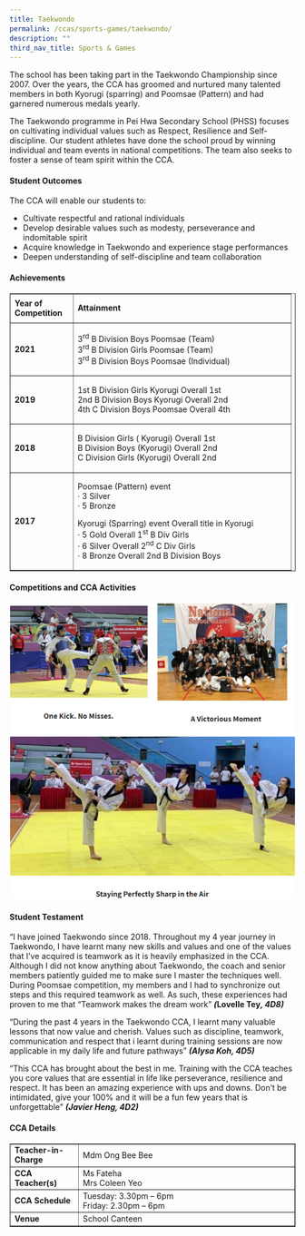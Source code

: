 ```yaml
---
title: Taekwondo
permalink: /ccas/sports-games/taekwondo/
description: ""
third_nav_title: Sports & Games
---
```

<p>The school has been taking part in the Taekwondo Championship since 2007. Over the years, the CCA has groomed and nurtured many talented members in both Kyorugi (sparring) and Poomsae (Pattern) and had garnered numerous medals yearly.</p>
<p>The Taekwondo programme in Pei Hwa Secondary School (PHSS) focuses on cultivating individual values such as Respect, Resilience and Self-discipline. Our student athletes have done the school proud by winning individual and team events in national competitions. The team also seeks to foster a sense of team spirit within the CCA.</p>
<h4><strong>Student Outcomes</strong></h4>
<p>The CCA will enable our students to:</p>
<ul>
<li>Cultivate respectful and rational individuals</li>
<li>Develop desirable values such as modesty, perseverance and indomitable spirit</li>
<li>Acquire knowledge in Taekwondo and experience stage performances</li>
<li>Deepen understanding of self-discipline and team collaboration</li>
</ul>
<h4><strong>Achievements</strong></h4>
<div>
<table border="1" width="0">
<tbody>
<tr>
<td width="96"><strong>Year of Competition</strong></td>
<td width="369">
<p><strong>Attainment</strong></p>
</td>
</tr>
<tr>
<td><strong>2021</strong></td>
<td>
<p>3<sup>rd</sup>&nbsp;B Division Boys Poomsae (Team)<br />3<sup>rd</sup>&nbsp;B Division Girls Poomsae (Team)<br />3<sup>rd</sup>&nbsp;B Division Boys Poomsae (Individual)</p>
</td>
</tr>
<tr>
<td width="96"><strong>2019</strong></td>
<td width="369">
<p>1st B Division Girls Kyorugi Overall 1st<br />2nd B Division Boys Kyorugi Overall 2nd<br />4th C Division Boys Poomsae Overall 4th</p>
</td>
</tr>
<tr>
<td width="96"><strong>2018</strong></td>
<td width="369">
<p>B Division Girls ( Kyorugi) Overall 1st<br />B Division Boys (Kyorugi) Overall 2nd<br />C Division Girls (Kyorugi) Overall 2nd</p>
</td>
</tr>
<tr>
<td width="96"><strong>2017</strong></td>
<td width="369">
<p>Poomsae (Pattern) event<br />&middot; 3 Silver<br />&middot; 5 Bronze</p>
<p>Kyorugi (Sparring) event Overall title in Kyorugi<br />&middot; 5 Gold Overall 1<sup>st</sup>&nbsp;B Div Girls<br />&middot; 6 Silver Overall 2<sup>nd</sup>&nbsp;C Div Girls<br />&middot; 8 Bronze Overall 2nd B Division Boys</p>
</td>
</tr>
</tbody>
</table>
</div>
<h4><strong>Competitions and CCA Activities</strong></h4>
<img src="/images/taekwondo.png">
<h4><strong>Student Testament</strong></h4>
<p>&ldquo;I have joined Taekwondo since 2018. Throughout my 4 year journey in Taekwondo, I have learnt many new skills and values and one of the values that I&rsquo;ve acquired is teamwork as it is heavily emphasized in the CCA. Although I did not know anything about Taekwondo, the coach and senior members patiently guided me to make sure I master the techniques well. During Poomsae competition, my members and I had to synchronize out steps and this required teamwork as well. As such, these experiences had proven to me that &ldquo;Teamwork makes the dream work&rdquo;&nbsp;<strong><em>(</em>Lovelle Tey<em>, 4D8)</em></strong></p>
<p>&ldquo;During the past 4 years in the Taekwondo CCA, I learnt many valuable lessons that now value and cherish. Values such as discipline, teamwork, communication and respect that i learnt during training sessions are now applicable in my daily life and future pathways&rdquo;&nbsp;<strong><em>(Alysa Koh, 4D5)</em></strong></p>
<p>&ldquo;This CCA has brought about the best in me. Training with the CCA teaches you core values that are essential in life like perseverance, resilience and respect. It has been an amazing experience with ups and downs. Don&rsquo;t be intimidated, give your 100% and it will be a fun few years that is unforgettable&rdquo;&nbsp;<strong><em>(Javier Heng, 4D2)</em></strong></p>
<h4><strong>CCA Details</strong></h4>
<div>
<table border="1" width="100%">
<tbody>
<tr>
<td width="24%"><strong>Teacher-in-Charge</strong></td>
<td width="76%">Mdm Ong Bee Bee</td>
</tr>
<tr>
<td width="24%"><strong>CCA Teacher(s)</strong></td>
<td width="76%">Ms Fateha<br />Mrs Coleen Yeo</td>
</tr>
<tr>
<td width="24%"><strong>CCA Schedule</strong></td>
<td width="76%">Tuesday: 3.30pm &ndash; 6pm<br />Friday: 2.30pm &ndash; 6pm</td>
</tr>
<tr>
<td width="24%"><strong>Venue</strong></td>
<td width="76%">School Canteen</td>
</tr>
</tbody>
</table>
</div>
